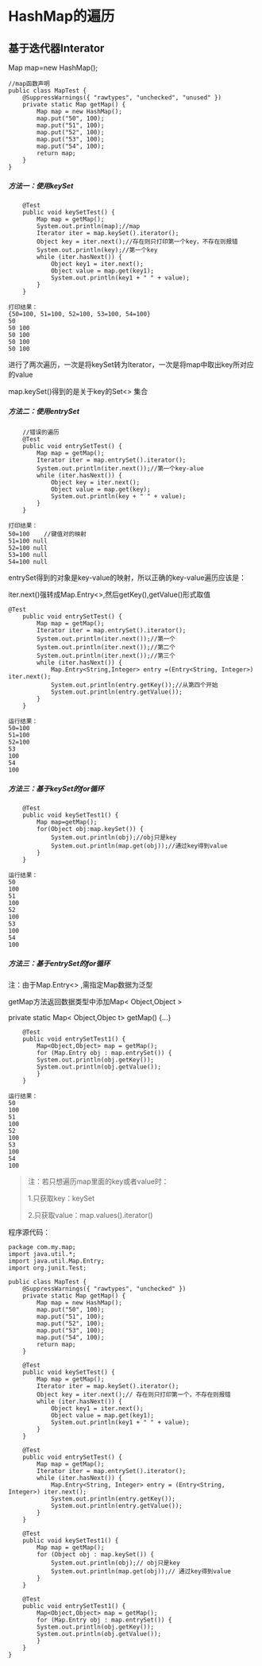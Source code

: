 # HashMap的遍历

## 基于迭代器Interator

Map  map=new HashMap();

```
//map函数声明
public class MapTest {
	@SuppressWarnings({ "rawtypes", "unchecked", "unused" })
	private static Map getMap() {
		Map map = new HashMap();
		map.put("50", 100);
		map.put("51", 100);
		map.put("52", 100);
		map.put("53", 100);
		map.put("54", 100);
		return map;
	}
}
```

##### 方法一：使用keySet

```
	@Test
	public void keySetTest() {
		Map map = getMap();
		System.out.println(map);//map
		Iterator iter = map.keySet().iterator();
		Object key = iter.next();//存在则只打印第一个key，不存在则报错
		System.out.println(key);//第一个key
		while (iter.hasNext()) {
			Object key1 = iter.next();
			Object value = map.get(key1);
			System.out.println(key1 + " " + value);
		}
	}
```

```
打印结果：
{50=100, 51=100, 52=100, 53=100, 54=100}
50
50 100
50 100
50 100
50 100
```

进行了两次遍历，一次是将keySet转为Iterator，一次是将map中取出key所对应的value

map.keySet()得到的是关于key的Set<> 集合

##### 方法二：使用entrySet

```
	//错误的遍历
	@Test
	public void entrySetTest() {
		Map map = getMap();
		Iterator iter = map.entrySet().iterator();
		System.out.println(iter.next());//第一个key-alue
		while (iter.hasNext()) {
			Object key = iter.next();
			Object value = map.get(key);
			System.out.println(key + " " + value);
		}
	}
```

```
打印结果：
50=100    //键值对的映射
51=100 null
52=100 null
53=100 null
54=100 null
```

entrySet得到的对象是key-value的映射，所以正确的key-value遍历应该是：

iter.next()强转成Map.Entry<>,然后getKey(),getValue()形式取值

```
@Test
	public void entrySetTest() {
		Map map = getMap();
		Iterator iter = map.entrySet().iterator();
		System.out.println(iter.next());//第一个
		System.out.println(iter.next());//第二个
		System.out.println(iter.next());//第三个
		while (iter.hasNext()) {
			Map.Entry<String,Integer> entry =(Entry<String, Integer>) iter.next();
			System.out.println(entry.getKey());//从第四个开始
			System.out.println(entry.getValue());
		}
	}
```

```
运行结果：
50=100
51=100
52=100
53
100
54
100
```

##### 方法三：基于keySet的for循环

```
	@Test
	public void keySetTest1() {
		Map map=getMap();
		for(Object obj:map.keySet()) {
			System.out.println(obj);//obj只是key
			System.out.println(map.get(obj));//通过key得到value
		}
	}
```

```
运行结果：
50
100
51
100
52
100
53
100
54
100
```

##### 方法三：基于entrySet的for循环

注：由于Map.Entry<> ,需指定Map数据为泛型

getMap方法返回数据类型中添加Map< Object,Object >

private static Map< Object,Objec t> getMap() {...}

```
	@Test
	public void entrySetTest1() {
		Map<Object,Object> map = getMap();
		for (Map.Entry obj : map.entrySet()) {
		System.out.println(obj.getKey());
		System.out.println(obj.getValue());
		}
	}
```

```
运行结果：
50
100
51
100
52
100
53
100
54
100
```

> 注：若只想遍历map里面的key或者value时：
>
> 1.只获取key：keySet
>
> 2.只获取value：map.values().iterator()



程序源代码：

```
package com.my.map;
import java.util.*;
import java.util.Map.Entry;
import org.junit.Test;

public class MapTest {
	@SuppressWarnings({ "rawtypes", "unchecked" })
	private static Map getMap() {
		Map map = new HashMap();
		map.put("50", 100);
		map.put("51", 100);
		map.put("52", 100);
		map.put("53", 100);
		map.put("54", 100);
		return map;
	}

	@Test
	public void keySetTest() {
		Map map = getMap();
		Iterator iter = map.keySet().iterator();
		Object key = iter.next();// 存在则只打印第一个，不存在则报错
		while (iter.hasNext()) {
			Object key1 = iter.next();
			Object value = map.get(key1);
			System.out.println(key1 + " " + value);
		}
	}

	@Test
	public void entrySetTest() {
		Map map = getMap();
		Iterator iter = map.entrySet().iterator();
		while (iter.hasNext()) {
			Map.Entry<String, Integer> entry = (Entry<String, Integer>) iter.next();
			System.out.println(entry.getKey());
			System.out.println(entry.getValue());
		}
	}

	@Test
	public void keySetTest1() {
		Map map = getMap();
		for (Object obj : map.keySet()) {
			System.out.println(obj);// obj只是key
			System.out.println(map.get(obj));// 通过key得到value
		}
	}
	
	@Test
	public void entrySetTest1() {
		Map<Object,Object> map = getMap();
		for (Map.Entry obj : map.entrySet()) {
		System.out.println(obj.getKey());
		System.out.println(obj.getValue());
		}
	}
}
```

